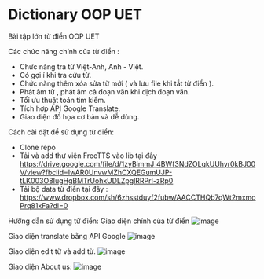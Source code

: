 # Dictionary OOP UET


Bài tập lớn từ điển OOP UET

Các chức năng chính của từ điển :
- Chức năng tra từ Việt-Anh, Anh - Việt.
- Có gợi í khi tra cứu từ.
- Chức năng thêm xóa sửa từ mới ( và lưu file khi tắt từ điển ).
- Phát âm từ , phát âm cả đoạn văn khi dịch đoạn văn.
- Tối ưu thuật toán tìm kiếm.
- Tích hợp API Google Translate. 
- Giao diện đồ họa cơ bản và dễ dùng.


Cách cài đặt để sử dụng từ điển:
- Clone repo
- Tải và add thư viện FreeTTS vào lib tại đây https://drive.google.com/file/d/1zyBimmJ_4BWf3NdZOLqkUUhyr0kBJ00V/view?fbclid=IwAR0UnvwMZhCXQEGumUJP-tLK003O8IugHgBMTrUohxUDLZpglRRPrI-zRp0
- Tải bộ data từ điển tại đây : https://www.dropbox.com/sh/6zhsstduyf2fubw/AACCTHQb7qWt2mxmoPrq81xFa?dl=0



Hưỡng dẫn sử dụng từ điển:
Giao diện chính của từ điển
![image](https://user-images.githubusercontent.com/61019573/97520874-d0aeb500-19ce-11eb-9781-53a35d85c664.png)

Giao diện translate bằng API Google
![image](https://user-images.githubusercontent.com/61019573/97520972-1a979b00-19cf-11eb-82a0-dc473e05650b.png)


Giao diện edit từ và add từ.
![image](https://user-images.githubusercontent.com/61019573/97521040-4024a480-19cf-11eb-94df-637cef6dd207.png)

Giao diện About us:
![image](https://user-images.githubusercontent.com/61019573/97521088-62b6bd80-19cf-11eb-92a9-bca181c4245b.png)




